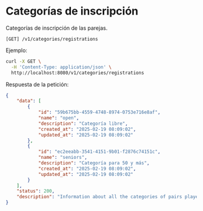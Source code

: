 # Categorías de inscripción

Categorías de inscripción de las parejas.

```
[GET] /v1/categories/registrations
```

Ejemplo:

```bash
curl -X GET \
  -H 'Content-Type: application/json' \
  http://localhost:8080/v1/categories/registrations
```

Respuesta de la petición:

```json
{
    "data": [
        {
            "id": "59b675bb-4559-4748-8974-0753e716e8af",
            "name": "open",
            "description": "Categoría libre",
            "created_at": "2025-02-19 08:09:02",
            "updated_at": "2025-02-19 08:09:02"
        },
        {
            "id": "ec2eeabb-3541-4151-9b01-f2876c74151c",
            "name": "seniors",
            "description": "Categoría para 50 y más",
            "created_at": "2025-02-19 08:09:02",
            "updated_at": "2025-02-19 08:09:02"
        }
    ],
    "status": 200,
    "description": "Information about all the categories of pairs players registration"
}
```
